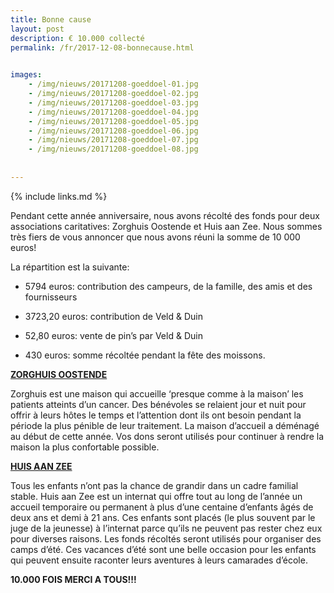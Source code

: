 ```yaml
---
title: Bonne cause
layout: post
description: € 10.000 collecté
permalink: /fr/2017-12-08-bonnecause.html

    
images: 
    - /img/nieuws/20171208-goeddoel-01.jpg
    - /img/nieuws/20171208-goeddoel-02.jpg
    - /img/nieuws/20171208-goeddoel-03.jpg
    - /img/nieuws/20171208-goeddoel-04.jpg
    - /img/nieuws/20171208-goeddoel-05.jpg
    - /img/nieuws/20171208-goeddoel-06.jpg
    - /img/nieuws/20171208-goeddoel-07.jpg
    - /img/nieuws/20171208-goeddoel-08.jpg
    
    
---
```


{% include links.md %}

Pendant cette année anniversaire, nous avons récolté des fonds pour deux associations caritatives: Zorghuis Oostende et Huis aan Zee. Nous sommes très fiers de vous annoncer que nous avons réuni la somme de 10 000 euros!

La répartition est la suivante:

- 5794 euros: contribution des campeurs, de la famille, des amis et des fournisseurs

- 3723,20 euros: contribution de Veld & Duin

- 52,80 euros: vente de pin’s par Veld & Duin

- 430 euros: somme récoltée pendant la fête des moissons.


**[ZORGHUIS OOSTENDE](http://www.zorghuisoostende.be/)**

Zorghuis est une maison qui accueille ‘presque comme à la maison’ les patients atteints d’un cancer. Des bénévoles se relaient jour et nuit pour offrir à leurs hôtes le temps et l’attention dont ils ont besoin pendant la période la plus pénible de leur traitement.
La maison d’accueil a déménagé au début de cette année. Vos dons seront utilisés pour continuer à rendre la maison la plus confortable possible.

**[HUIS AAN ZEE](http://www.devloedlijn.be/huisaanzee)**

Tous les enfants n’ont pas la chance de grandir dans un cadre familial stable. 
Huis aan Zee est un internat qui offre tout au long de l’année un accueil temporaire ou permanent à plus d’une centaine d’enfants âgés de deux ans et demi à 21 ans. Ces enfants sont placés (le plus souvent par le juge de la jeunesse) à l’internat parce qu’ils ne peuvent pas rester chez eux pour diverses raisons.
Les fonds récoltés seront utilisés pour organiser des camps d’été. Ces vacances d’été sont une belle occasion pour les enfants qui peuvent ensuite raconter leurs aventures à leurs camarades d’école.

**10.000 FOIS MERCI A TOUS!!!**

